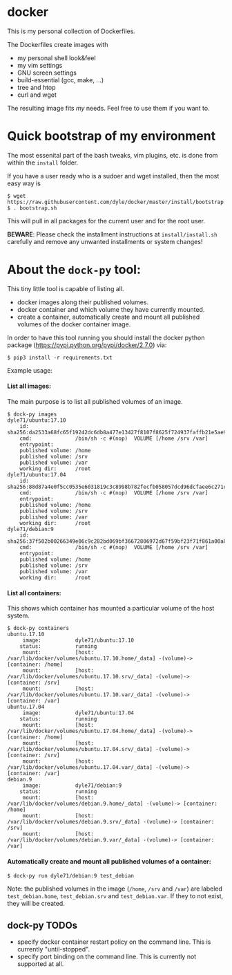 # docker

This is my personal collection of Dockerfiles.

The Dockerfiles create images with
* my personal shell look&feel
* my vim settings
* GNU screen settings
* build-essential (gcc, make, ...)
* tree and htop
* curl and wget

The resulting image fits *my* needs. Feel free to use them if you want to.

# Quick bootstrap of my environment

The most essenital part of the bash tweaks, vim plugins, etc. is done from within the
`install` folder.

If you have a user ready who is a sudoer and wget installed, then the most easy way
is

    $ wget https://raw.githubusercontent.com/dyle/docker/master/install/bootstrap.sh
    $ . bootstrap.sh

This will pull in all packages for the current user and for the root user.

**BEWARE**: Please check the installment instructions at `install/install.sh` carefully
and remove any unwanted installments or system changes!


# About the `dock-py` tool:

This tiny little tool is capable of listing all.
* docker images along their published volumes.
* docker container and which volume they have currently mounted.
* create a container, automatically create and mount all published volumes of the
docker container image.

In order to have this tool running you should install the docker python package
(https://pypi.python.org/pypi/docker/2.7.0) via:

    $ pip3 install -r requirements.txt

Example usage:

#### List all images:

The main purpose is to list all published volumes of an image.

    $ dock-py images
    dyle71/ubuntu:17.10
        id:               sha256:da2533a68fc65f19242dc6db8a477e13427f8107f8625f724937faffb21e5ae9
        cmd:              /bin/sh -c #(nop)  VOLUME [/home /srv /var]
        entrypoint:       
        published volume: /home
        published volume: /srv
        published volume: /var
        working dir:      /root
    dyle71/ubuntu:17.04
        id:               sha256:88d87a4e0f5cc0535e6031819c3c8998b782fecfb058057dcd96dcfaee6c271c
        cmd:              /bin/sh -c #(nop)  VOLUME [/home /srv /var]
        entrypoint:       
        published volume: /home
        published volume: /srv
        published volume: /var
        working dir:      /root
    dyle71/debian:9
        id:               sha256:37f502b00266349e06c9c282bd069bf36672806972d67f59bf23f71f861a00a8
        cmd:              /bin/sh -c #(nop)  VOLUME [/home /srv /var]
        entrypoint:       
        published volume: /home
        published volume: /srv
        published volume: /var
        working dir:      /root

#### List all containers:

This shows which container has mounted a particular volume of the host system.

    $ dock-py containers
    ubuntu.17.10                                                                                                                                                                                                                                                                                                
         image:           dyle71/ubuntu:17.10                                                                                                                                                                                                                                                                   
        status:           running                                                                                                                                                                                                                                                                               
         mount:           [host: /var/lib/docker/volumes/ubuntu.17.10.home/_data] -(volume)-> [container: /home]                                                                                                                                                                                                
         mount:           [host: /var/lib/docker/volumes/ubuntu.17.10.srv/_data] -(volume)-> [container: /srv]                                                                                                                                                                                                  
         mount:           [host: /var/lib/docker/volumes/ubuntu.17.10.var/_data] -(volume)-> [container: /var]                                                                                                                                                                                                  
    ubuntu.17.04                                                                                                                                                                                                                                                                                                
         image:           dyle71/ubuntu:17.04                                                                                                                                                                                                                                                                   
        status:           running                                                                                                                                                                                                                                                                               
         mount:           [host: /var/lib/docker/volumes/ubuntu.17.04.home/_data] -(volume)-> [container: /home]                                                                                                                                                                                                
         mount:           [host: /var/lib/docker/volumes/ubuntu.17.04.srv/_data] -(volume)-> [container: /srv]                                                                                                                                                                                                  
         mount:           [host: /var/lib/docker/volumes/ubuntu.17.04.var/_data] -(volume)-> [container: /var]                                                                                                                                                                                                  
    debian.9
         image:           dyle71/debian:9
        status:           running
         mount:           [host: /var/lib/docker/volumes/debian.9.home/_data] -(volume)-> [container: /home]
         mount:           [host: /var/lib/docker/volumes/debian.9.srv/_data] -(volume)-> [container: /srv]
         mount:           [host: /var/lib/docker/volumes/debian.9.var/_data] -(volume)-> [container: /var]


#### Automatically create and mount all published volumes of a container:

    $ dock-py run dyle71/debian:9 test_debian

Note: the published volumes in the image (`/home`, `/srv` and `/var`) are labeled
`test_debian.home`, `test_debian.srv` and `test_debian.var`. If they to not exist,
they will be created.


## dock-py TODOs

* specify docker container restart policy on the command line. This is currently
"until-stopped".
* specify port binding on the command line. This is currently not supported at all.
